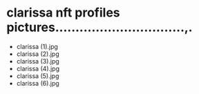 # clarissa nft profiles pictures................................,.
- clarissa (1).jpg
- clarissa (2).jpg
- clarissa (3).jpg
- clarissa (4).jpg
- clarissa (5).jpg
- clarissa (6).jpg
